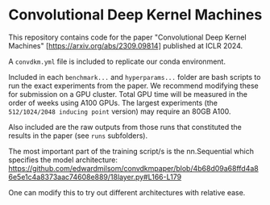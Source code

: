 # Convolutional Deep Kernel Machines
This repository contains code for the paper "Convolutional Deep Kernel Machines" [https://arxiv.org/abs/2309.09814] published at ICLR 2024.

A `convdkm.yml` file is included to replicate our conda environment. 

Included in each `benchmark...` and `hyperparams...` folder are bash scripts to run the exact experiments from the paper. We recommend modifying these for submission on a GPU cluster. Total GPU time will be measured in the order of weeks using A100 GPUs. The largest experiments (the `512/1024/2048 inducing point` version) may require an 80GB A100.

Also included are the raw outputs from those runs that constituted the results in the paper (see `runs` subfolders).

The most important part of the training script/s is the nn.Sequential which specifies the model architecture:
https://github.com/edwardmilsom/convdkmpaper/blob/4b68d09a68ffd4a86e5e1c4a8373aac74608e889/18layer.py#L166-L179

One can modify this to try out different architectures with relative ease.
